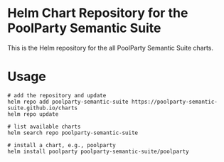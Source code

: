 # Helm Chart Repository for the PoolParty Semantic Suite

This is the Helm repository for the all PoolParty Semantic Suite charts.

# Usage

```shell
# add the repository and update
helm repo add poolparty-semantic-suite https://poolparty-semantic-suite.github.io/charts
helm repo update

# list available charts
helm search repo poolparty-semantic-suite

# install a chart, e.g., poolparty
helm install poolparty poolparty-semantic-suite/poolparty
```